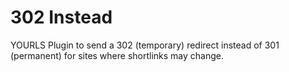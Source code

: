 # 302 Instead
YOURLS Plugin to send a 302 (temporary) redirect instead of 301 (permanent) for sites where shortlinks may change.
